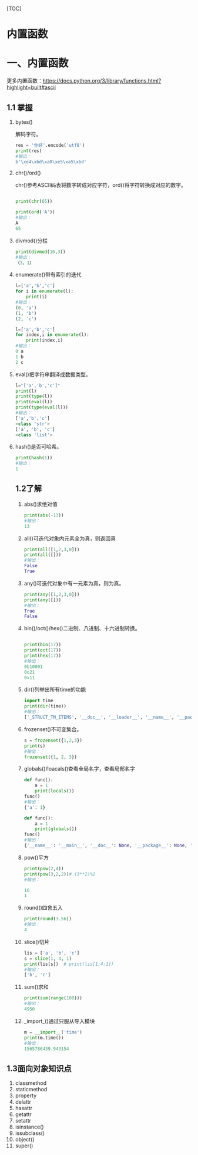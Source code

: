 [TOC]

# 内置函数

# 一、内置函数

更多内置函数：https://docs.python.org/3/library/functions.html?highlight=built#ascii



## 1.1 掌握

1. bytes()

   解码字符。

   ```python
   res = '你好'.encode('utf8')
   print(res)
   #输出：
   b'\xe4\xbd\xa0\xe5\xa5\xbd'
   
   ```

   

2. chr()/ord()

   chr()参考ASCII码表将数字转成对应字符，ord()将字符转换成对应的数字。

   

   ```python
   
   print(chr(65))
   
   print(ord('A'))
   #输出：
   A
   65
   
   ```

   

3. divmod()分栏

   

   ```python
   print(divmod(10,3))
   #输出：
   （3，1）
   ```

   

4. enumerate()带有索引的迭代

   

   ```python
   l=['a','b','c']
   for i in enumerate(l):
       print(i)
   #输出：
   (0, 'a')
   (1, 'b')
   (2, 'c')
   
   ```

   ```python
   l=['a','b','c']
   for index,i in enumerate(l):
       print(index,i)
   #输出：
   0 a
   1 b
   2 c
   ```

   

5. eval()把字符串翻译成数据类型。

   

   ```python
   l="['a','b','c']"
   print(l)
   print(type(l))
   print(eval(l))
   print(type(eval(l)))
   #输出：
   ['a','b','c']
   <class 'str'>
   ['a', 'b', 'c']
   <class 'list'>
   ```

   

6. hash()是否可哈希。

   

   ```python
   print(hash(1))
   #输出：
   1
   
   ```

   ## 1.2了解

   1. abs()求绝对值

      ```python
      print(abs(-13))
      #输出：
      13
      ```

      

   2. all()可迭代对象内元素全为真，则返回真

      ```python
      print(all([1,2,3,0]))
      print(all([]))
      #输出：
      False
      True
      
      ```

      

   3. any()可迭代对象中有一元素为真，则为真。

      ```python
      print(any([1,2,3,0]))
      print(any([]))
      #输出：
      True
      False
      
      ```

      

   4. bin()/oct()/hex()二进制、八进制、十六进制转换。

      ```python
      
      print(bin(17))
      print(oct(17))
      print(hex(17))
      #输出：
      0b10001
      0o21
      0x11
      
      ```

      

   5. dir()列举出所有time的功能

      ```python
      import time
      print(dir(time))
      #输出：
      ['_STRUCT_TM_ITEMS', '__doc__', '__loader__', '__name__', '__package__', '__spec__', 'altzone', 'asctime', 'clock', 'ctime', 'daylight', 'get_clock_info', 'gmtime', 'localtime', 'mktime', 'monotonic', 'monotonic_ns', 'perf_counter', 'perf_counter_ns', 'process_time', 'process_time_ns', 'sleep', 'strftime', 'strptime', 'struct_time', 'thread_time', 'thread_time_ns', 'time', 'time_ns', 'timezone', 'tzname']
      
      ```

      

   6. frozenset()不可变集合。

      ```python
      s = frozenset({1,2,3})
      print(s)
      #输出：
      frozenset({1, 2, 3})
      
      ```

      

   7. globals()/loacals()查看全局名字，查看局部名字

      ```python
      def func():
          a = 1
          print(locals())
      func()
      #输出：
      {'a': 1}
      
      ```

      ```python
      def func():
          a = 1
          print(globals())
      func()
      #输出：
      {'__name__': '__main__', '__doc__': None, '__package__': None, '__loader__': <_frozen_importlib_external.SourceFileLoader object at 0x000001AD03175B08>, '__spec__': None, '__annotations__': {}, '__builtins__': <module 'builtins' (built-in)>, '__file__': 'F:/python学习/测试/测试2.py', '__cached__': None, 'func': <function func at 0x000001AD04E67048>}
      ```

      

   8. pow()平方

      ```python
      print(pow(2,4))
      print(pow(3,2,2))# (3**2)%2
      #输出：
      
      16
      1
      
      ```

      

   9. round()四舍五入

      ```python
      print(round(3.56))
      #输出：
      4
      ```

      

   10. slice()切片

       ```python
       lis = ['a', 'b', 'c']
       s = slice(1, 4, 1)
       print(lis[s])  # print(lis[1:4:1])
       #输出：
       ['b', 'c']
       
       ```

       

   11. sum()求和

       ```python
       print(sum(range(100)))
       #输出：
       4950
       ```

       

   12. \_import\_()通过只服从导入模块

       ```python
       m = __import__('time')
       print(m.time())
       #输出：
       1565786439.943154
       
       ```

       



## 1.3面向对象知识点

1. classmethod
2. staticmethod
3. property
4. delattr
5. hasattr
6. getattr
7. setattr
8. isinstance()
9. issubclass()
10. object()
11. super()